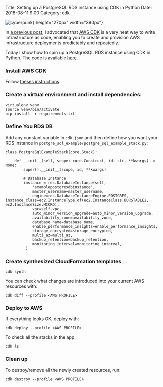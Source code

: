 Title: Setting up a PostgreSQL RDS instance using CDK in Python
Date: 2018-08-11 9:00 
Category: cdk

![cyberpunk](./cyberpunk/1339.jpg){:height="270px" width="390px"}

In [a previous post](https://marinasteinkirch.com/setting-up-a-vpc-with-cdk-in-python.html), I advocated that [AWS CDK](https://docs.aws.amazon.com/cdk/latest/guide/home.html) is a very neat way to write infrastructure as code, enabling you to create and provision AWS infrastructure deployments predictably and repeatedly.

Today I show how to spin up a PostgreSQL RDS instance using CDK in Python. The code is available [here](https://github.com/mvonsteinkirch/AWS_Resources/tree/master/CDK_examples).

### Install AWS CDK

Follow [theses instructions](https://github.com/aws/aws-cdk#at-a-glance).


### Create a virtual environment and install dependencies:

```
virtualenv venv
source venv/bin/activate
pip install -r requirements.txt
```

### Define You RDS DB 

Add any constant variable in `cdk.json` and then define how you want your RDS instance in `postgre_sql_example/postgre_sql_example_stack.py`:

```
class PostgreSqlExampleStack(core.Stack):

    def __init__(self, scope: core.Construct, id: str, **kwargs) -> None:
        super().__init__(scope, id, **kwargs)

        # Database Instance
        instance = rds.DatabaseInstance(self,
            'examplepostgresdbinstance', 
            master_username=master_username,
            engine=rds.DatabaseInstanceEngine.POSTGRES, instance_class=ec2.InstanceType.of(ec2.InstanceClass.BURSTABLE2, ec2.InstanceSize.MICRO), 
            vpc=self.vpc,
            auto_minor_version_upgrade=auto_minor_version_upgrade,
            availability_zone=availability_zone,
            database_name=database_name,
            enable_performance_insights=enable_performance_insights,
            storage_encrypted=storage_encrypted,
            multi_az=multi_az,
            backup_retention=backup_retention,
            monitoring_interval=monitoring_interval,
         )
```

### Create synthesized CloudFormation templates

```
cdk synth
```

You can check what changes are introduced into your current AWS resources with:
```
cdk diff --profile <AWS PROFILE>
```


### Deploy to AWS

If everything looks OK, deploy with:

```
cdk deploy --profile <AWS PROFILE>
```

To check all the stacks in the app:

```
cdk ls
```

### Clean up

To destroy/remove all the newly created resources, run:

```
cdk destroy --profile <AWS PROFILE>
```
